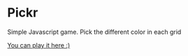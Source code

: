Pickr
=====

Simple Javascript game. Pick the different color in each grid

[You can play it here :)](sean.mtracey.org/stuff/pickr)
